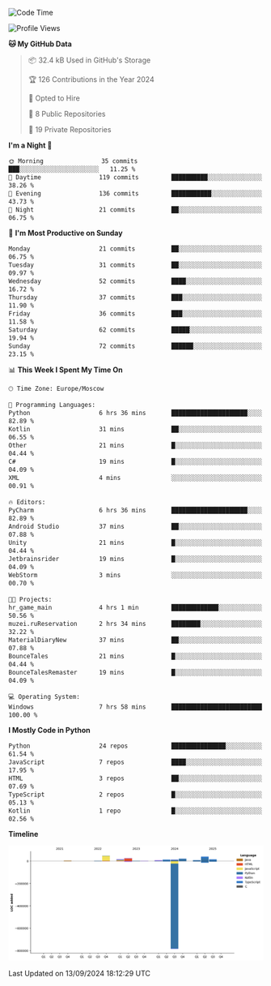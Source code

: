 <!--START_SECTION:waka-->
![Code Time](http://img.shields.io/badge/Code%20Time-517%20hrs%2023%20mins-blue)

![Profile Views](http://img.shields.io/badge/Profile%20Views-8-blue)

**🐱 My GitHub Data** 

> 📦 32.4 kB Used in GitHub's Storage 
 > 
> 🏆 126 Contributions in the Year 2024
 > 
> 💼 Opted to Hire
 > 
> 📜 8 Public Repositories 
 > 
> 🔑 19 Private Repositories 
 > 
**I'm a Night 🦉** 

```text
🌞 Morning                35 commits          ███░░░░░░░░░░░░░░░░░░░░░░   11.25 % 
🌆 Daytime                119 commits         ██████████░░░░░░░░░░░░░░░   38.26 % 
🌃 Evening                136 commits         ███████████░░░░░░░░░░░░░░   43.73 % 
🌙 Night                  21 commits          ██░░░░░░░░░░░░░░░░░░░░░░░   06.75 % 
```
📅 **I'm Most Productive on Sunday** 

```text
Monday                   21 commits          ██░░░░░░░░░░░░░░░░░░░░░░░   06.75 % 
Tuesday                  31 commits          ██░░░░░░░░░░░░░░░░░░░░░░░   09.97 % 
Wednesday                52 commits          ████░░░░░░░░░░░░░░░░░░░░░   16.72 % 
Thursday                 37 commits          ███░░░░░░░░░░░░░░░░░░░░░░   11.90 % 
Friday                   36 commits          ███░░░░░░░░░░░░░░░░░░░░░░   11.58 % 
Saturday                 62 commits          █████░░░░░░░░░░░░░░░░░░░░   19.94 % 
Sunday                   72 commits          ██████░░░░░░░░░░░░░░░░░░░   23.15 % 
```


📊 **This Week I Spent My Time On** 

```text
🕑︎ Time Zone: Europe/Moscow

💬 Programming Languages: 
Python                   6 hrs 36 mins       █████████████████████░░░░   82.89 % 
Kotlin                   31 mins             ██░░░░░░░░░░░░░░░░░░░░░░░   06.55 % 
Other                    21 mins             █░░░░░░░░░░░░░░░░░░░░░░░░   04.44 % 
C#                       19 mins             █░░░░░░░░░░░░░░░░░░░░░░░░   04.09 % 
XML                      4 mins              ░░░░░░░░░░░░░░░░░░░░░░░░░   00.91 % 

🔥 Editors: 
PyCharm                  6 hrs 36 mins       █████████████████████░░░░   82.89 % 
Android Studio           37 mins             ██░░░░░░░░░░░░░░░░░░░░░░░   07.88 % 
Unity                    21 mins             █░░░░░░░░░░░░░░░░░░░░░░░░   04.44 % 
Jetbrainsrider           19 mins             █░░░░░░░░░░░░░░░░░░░░░░░░   04.09 % 
WebStorm                 3 mins              ░░░░░░░░░░░░░░░░░░░░░░░░░   00.70 % 

🐱‍💻 Projects: 
hr_game_main             4 hrs 1 min         █████████████░░░░░░░░░░░░   50.56 % 
muzei.ruReservation      2 hrs 34 mins       ████████░░░░░░░░░░░░░░░░░   32.22 % 
MaterialDiaryNew         37 mins             ██░░░░░░░░░░░░░░░░░░░░░░░   07.88 % 
BounceTales              21 mins             █░░░░░░░░░░░░░░░░░░░░░░░░   04.44 % 
BounceTalesRemaster      19 mins             █░░░░░░░░░░░░░░░░░░░░░░░░   04.09 % 

💻 Operating System: 
Windows                  7 hrs 58 mins       █████████████████████████   100.00 % 
```

**I Mostly Code in Python** 

```text
Python                   24 repos            ███████████████░░░░░░░░░░   61.54 % 
JavaScript               7 repos             ████░░░░░░░░░░░░░░░░░░░░░   17.95 % 
HTML                     3 repos             ██░░░░░░░░░░░░░░░░░░░░░░░   07.69 % 
TypeScript               2 repos             █░░░░░░░░░░░░░░░░░░░░░░░░   05.13 % 
Kotlin                   1 repo              █░░░░░░░░░░░░░░░░░░░░░░░░   02.56 % 
```



**Timeline**

![Lines of Code chart](https://raw.githubusercontent.com/adlemx/adlemx/main/assets/bar_graph.png)


 Last Updated on 13/09/2024 18:12:29 UTC
<!--END_SECTION:waka-->

